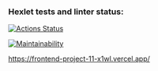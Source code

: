 ### Hexlet tests and linter status:
[![Actions Status](https://github.com/PaulKuznetsov3/frontend-project-11/workflows/hexlet-check/badge.svg)](https://github.com/PaulKuznetsov3/frontend-project-11/actions)

[![Maintainability](https://api.codeclimate.com/v1/badges/ed4fcd7f9622be30f50a/maintainability)](https://codeclimate.com/github/PaulKuznetsov3/frontend-project-11/maintainability)

https://frontend-project-11-x1wl.vercel.app/